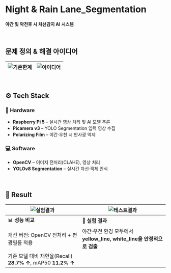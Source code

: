 # Night & Rain Lane_Segmentation
**야간 및 악천후 시 차선감지 AI 시스템**

<br>

## 문제 정의 & 해결 아이디어
![기존한계](https://github.com/user-attachments/assets/afbeddcf-9f4a-4b7b-aa4e-e9979ec06bbe) | ![아이디어](https://github.com/user-attachments/assets/455fb96a-5079-43e5-87d7-5b11186ee26c)
---|---|

<br>

## ⚙️ Tech Stack
### 🚀 Hardware
- **Raspberry Pi 5** – 실시간 영상 처리 및 AI 모델 추론
- **Picamera v3** – YOLO Segmentation 입력 영상 수집
- **Polarizing Film** – 야간·우천 시 반사광 억제

### 💻 Software
- **OpenCV** – 이미지 전처리(CLAHE), 영상 처리
- **YOLOv8 Segmentation** – 실시간 차선·객체 인식

<br>

## 🏁 Result

![실험결과](https://github.com/user-attachments/assets/45b5baf6-c1b4-47af-8f1f-879dd02035cf) | ![테스트결과](https://github.com/user-attachments/assets/8c406475-1547-45e0-9e92-2bac298b65ad)
---|---|
|📊 **성능 비교**|🧪 **실험 결과** |
|개선 버전: OpenCV 전처리 + 편광필름 적용 |야간·우천 환경 모두에서 **yellow_line, white_line을 안정적으로 검출**|
|기존 모델 대비 재현율(Recall) **28.7% ↑**, mAP50 **11.2% ↑** | 
